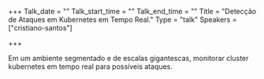 +++
Talk_date = ""
Talk_start_time = ""
Talk_end_time = ""
Title = "Detecção de Ataques em Kubernetes em Tempo Real."
Type = "talk"
Speakers = ["cristiano-santos"]

+++

Em um ambiente segmentado e de escalas gigantescas, monitorar cluster kubernetes em tempo real para possíveis ataques.